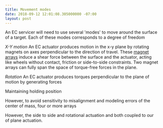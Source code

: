 ```yaml
---
title: Movement modes
date: 2018-09-12 12:01:08.305000000 -07:00
layout: post
---
```


An EC servicer will need to use several 'modes' to move around the surface of a target. Each of these modes corresponds to a degree of freedom 
<!-- can we just assume that the in the plane movement is decoupled? and then address it from there -->

*X-Y motion* An EC actuator produces motion in the x-y plane by rotating magnets on axes perpendicular to the direction of travel. These [magnet arrays](../terms) induce a shear force between the surface and the actuator, acting like wheels without contact, friction or side-to-side constraints. Two magnet arrays can fully span the space of torque-free forces in the plane. 
<!-- insert pictures here -->

*Rotation* An EC actuator produces torques perpendicular to the plane of motion by generating forces 
<!-- it might be worthwhile to limit the scope of this paper to just in the plane -->
Maintaining holding position

However, to avoid sensitivity to misalignment and modeling errors of the center of mass, four or more arrays 

However, the side to side and rotational actuation and both coupled to our of plane actuation. 